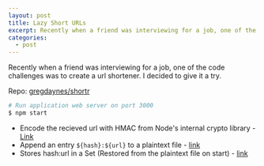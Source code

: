 ```yaml
---
layout: post
title: Lazy Short URLs
excerpt: Recently when a friend was interviewing for a job, one of the code challenges was to create a url shortener. I decided to give it a try.
categories:
  - post
---
```


Recently when a friend was interviewing for a job, one of the code challenges was to create a url shortener. I decided to give it a try.

Repo: [gregdaynes/shortr](https://github.com/gregdaynes/shortr)

```sh
# Run application web server on port 3000
$ npm start
```

- Encode the recieved url with HMAC from Node's internal crypto library - [Link](https://github.com/gregdaynes/shortr/blob/492cb8fe770fef12ac8ca8f1c291413f3f0c82df/index.mjs#L36-L41)
- Append an entry `${hash}:${url}` to a plaintext file - [link](https://github.com/gregdaynes/shortr/blob/492cb8fe770fef12ac8ca8f1c291413f3f0c82df/index.mjs#L47-L48)
- Stores hash:url in a Set (Restored from the plaintext file on start) - [link](https://github.com/gregdaynes/shortr/blob/492cb8fe770fef12ac8ca8f1c291413f3f0c82df/index.mjs#L7-L20)
